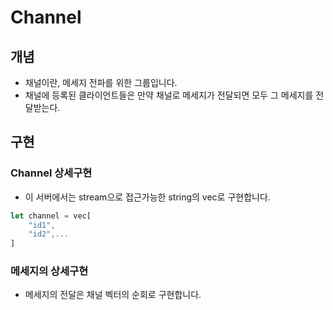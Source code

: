# Channel

## 개념

- 채널이란, 메세지 전파를 위한 그룹입니다.
- 채널에 등록된 클라이언트들은 만약 채널로 메세지가 전달되면 모두 그 메세지를 전달받는다.

## 구현

### Channel 상세구현

- 이 서버에서는 stream으로 접근가능한 string의 vec로 구현합니다.

```rs
let channel = vec[
    "id1",
    "id2",...
]
```

### 메세지의 상세구현

- 메세지의 전달은 채널 벡터의 순회로 구현합니다.
